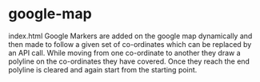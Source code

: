 # google-map
index.html 
Google Markers are added on the google map dynamically and then made to follow a given set of co-ordinates which can be replaced by an API call. While moving from one co-ordinate to another they draw a polyline on the co-ordinates they have covered. Once they reach the end polyline is cleared and again start from the starting point.

